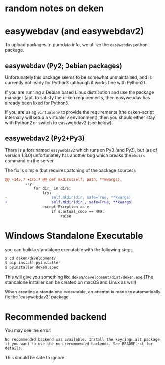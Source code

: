 random notes on deken
=====================

# easywebdav (and easywebdav2)
To upload packages to puredata.info, we utilize the `easywebdav` python package.

## easywebdav (Py2; Debian packages)
Unfortunately this package seems to be somewhat unmaintained, and is currently
not ready for Python3 (although it works fine with Python2).

If you are running a Debian based Linux distribution and use the package
manager (apt) to satisfy the deken requirements, then easywebdav has already
been fixed for Python3.

If you are using `virtualenv` to provide the requirements (the deken-script
internally will setup a virtualenv environment), then you should either stay
with Python2 or switch to easywebdav2 (see below).

## easywebdav2 (Py2+Py3)

There is a fork named `easywebdav2` which runs on Py3 (and Py2), but (as of
version 1.3.0) unfortunately has another bug which breaks the `mkdirs` command on
the server.

The fix is simple (but requires patching of the package sources):

~~~diff
@@ -145,7 +145,7 @@ def mkdirs(self, path, **kwargs):
         try:
             for dir_ in dirs:
                 try:
-                    self.mkdir(dir, safe=True, **kwargs)
+                    self.mkdir(dir_, safe=True, **kwargs)
                 except Exception as e:
                     if e.actual_code == 409:
                         raise
~~~



# Windows Standalone Executable
you can build a standalone executable with the following steps:

~~~bash
$ cd deken/development/
$ pip install pyinstaller
$ pyinstaller deken.spec
~~~

This will give you something like `deken/development/dist/deken.exe`
(The standalone installer can be created on macOS and Linux as well)

When creating a standalone executable, an attempt is made to automatically fix
the 'easywebdav2' package.

# Recommended backend

You may see the error:

`No recommended backend was available. Install the keyrings.alt package if you want to use the non-recommended backends. See README.rst for details.`

This should be safe to ignore.
